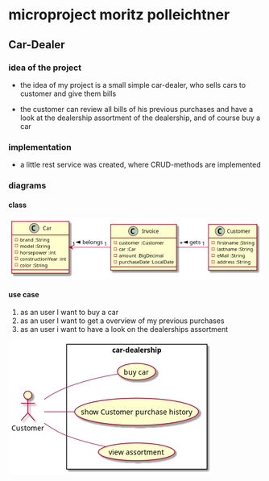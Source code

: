 # microproject moritz polleichtner

## Car-Dealer

### idea of the project
- the idea of my project is a small simple car-dealer, who sells 
cars to customer and give them bills

- the customer can review all bills of his previous purchases and have a look at the 
dealership assortment of the dealership, and of course buy a car

### implementation

- a little rest service was created, where CRUD-methods are implemented

### diagrams
 
#### class

![](asciidocs/images/cld.png)

#### use case 

1. as an user I want to buy a car
2. as an user I want to get a overview of my previous purchases
3. as an user i want to have a look on the dealerships assortment

![](asciidocs/images/ucd.png)
